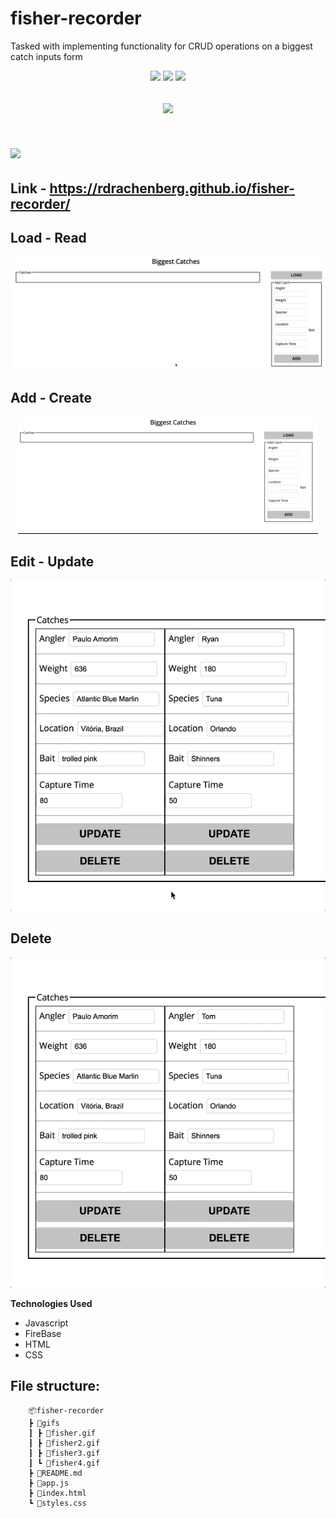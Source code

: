 # fisher-recorder
Tasked with implementing functionality for CRUD operations on a biggest catch inputs form

<p align='center'>
    <img src='https://img.shields.io/badge/JavaScript-88.6%25-green'> 
    <img src='https://img.shields.io/badge/HTML-6.2%25-orange'> <img src='https://img.shields.io/badge/CSS-5.2%25-purple'>
</p>
<h2 align='center'>
    <img src='https://img.shields.io/badge/Database-Firebase-red'>
</h2>

# [<img src='https://img.shields.io/static/v1?label=Demo&message=Here&color=blue'>](https://rdrachenberg.github.io/fisher-recorder/)

## Link - https://rdrachenberg.github.io/fisher-recorder/

## Load - Read
<p align="center">
    <img src="./gifs/fisher.gif">
</p>

## Add - Create
<p align="center">
    <img src="./gifs/fisher2.gif">
</p>

## Edit - Update
<p align="center">
    <img src="./gifs/fisher3.gif">
</p>

## Delete
<p align="center">
    <img src="./gifs/fisher4.gif">
</p>

**Technologies Used**
* Javascript
* FireBase
* HTML 
* CSS 

## File structure:

        📦fisher-recorder
        ┣ 📂gifs
        ┃ ┣ 📜fisher.gif
        ┃ ┣ 📜fisher2.gif
        ┃ ┣ 📜fisher3.gif
        ┃ ┗ 📜fisher4.gif
        ┣ 📜README.md
        ┣ 📜app.js
        ┣ 📜index.html
        ┗ 📜styles.css
